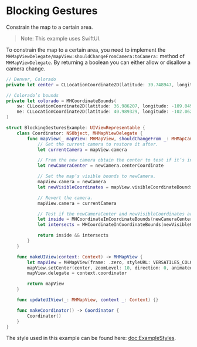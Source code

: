 # Blocking Gestures

Constrain the map to a certain area.

> Note: This example uses SwiftUI.

To constrain the map to a certain area, you need to implement the ``MHMapViewDelegate/mapView:shouldChangeFromCamera:toCamera:`` method of ``MHMapViewDelegate``. By returning a boolean you can either allow or disallow a camera change.

<!-- include-example(BlockingGesturesExample) -->

```swift
// Denver, Colorado
private let center = CLLocationCoordinate2D(latitude: 39.748947, longitude: -104.995882)

// Colorado’s bounds
private let colorado = MHCoordinateBounds(
    sw: CLLocationCoordinate2D(latitude: 36.986207, longitude: -109.049896),
    ne: CLLocationCoordinate2D(latitude: 40.989329, longitude: -102.062592)
)

struct BlockingGesturesExample: UIViewRepresentable {
    class Coordinator: NSObject, MHMapViewDelegate {
        func mapView(_ mapView: MHMapView, shouldChangeFrom _: MHMapCamera, to newCamera: MHMapCamera) -> Bool {
            // Get the current camera to restore it after.
            let currentCamera = mapView.camera

            // From the new camera obtain the center to test if it’s inside the boundaries.
            let newCameraCenter = newCamera.centerCoordinate

            // Set the map’s visible bounds to newCamera.
            mapView.camera = newCamera
            let newVisibleCoordinates = mapView.visibleCoordinateBounds

            // Revert the camera.
            mapView.camera = currentCamera

            // Test if the newCameraCenter and newVisibleCoordinates are inside self.colorado.
            let inside = MHCoordinateInCoordinateBounds(newCameraCenter, colorado)
            let intersects = MHCoordinateInCoordinateBounds(newVisibleCoordinates.ne, colorado) && MHCoordinateInCoordinateBounds(newVisibleCoordinates.sw, colorado)

            return inside && intersects
        }
    }

    func makeUIView(context: Context) -> MHMapView {
        let mapView = MHMapView(frame: .zero, styleURL: VERSATILES_COLORFUL_STYLE)
        mapView.setCenter(center, zoomLevel: 10, direction: 0, animated: false)
        mapView.delegate = context.coordinator

        return mapView
    }

    func updateUIView(_: MHMapView, context _: Context) {}

    func makeCoordinator() -> Coordinator {
        Coordinator()
    }
}
```

The style used in this example can be found here: <doc:ExampleStyles>.
